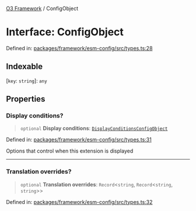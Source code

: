 [O3 Framework](../API.md) / ConfigObject

# Interface: ConfigObject

Defined in: [packages/framework/esm-config/src/types.ts:28](https://github.com/UjjawalPrabhat/openmrs-esm-core/blob/main/packages/framework/esm-config/src/types.ts#L28)

## Indexable

\[`key`: `string`\]: `any`

## Properties

### Display conditions?

> `optional` **Display conditions**: [`DisplayConditionsConfigObject`](DisplayConditionsConfigObject.md)

Defined in: [packages/framework/esm-config/src/types.ts:31](https://github.com/UjjawalPrabhat/openmrs-esm-core/blob/main/packages/framework/esm-config/src/types.ts#L31)

Options that control when this extension is displayed

***

### Translation overrides?

> `optional` **Translation overrides**: `Record`\<`string`, `Record`\<`string`, `string`\>\>

Defined in: [packages/framework/esm-config/src/types.ts:32](https://github.com/UjjawalPrabhat/openmrs-esm-core/blob/main/packages/framework/esm-config/src/types.ts#L32)
